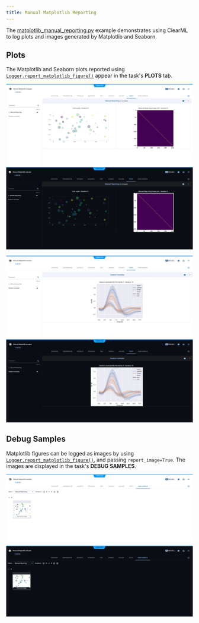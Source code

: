 ```yaml
---
title: Manual Matplotlib Reporting
---
```


The [matplotlib_manual_reporting.py](https://github.com/clearml/clearml/blob/master/examples/reporting/matplotlib_manual_reporting.py) 
example demonstrates using ClearML to log plots and images generated by Matplotlib and Seaborn. 

## Plots

The Matplotlib and Seaborn plots reported using [`Logger.report_matplotlib_figure()`](../../references/sdk/logger.md#report_matplotlib_figure)
appear in the task's **PLOTS** tab.

![Task Matplotlib plots](../../img/manual_matplotlib_reporting_01.png#light-mode-only)
![Task Matplotlib plots](../../img/manual_matplotlib_reporting_01_dark.png#dark-mode-only)

![Task Seaborn plot](../../img/manual_matplotlib_reporting_02.png#light-mode-only)
![Task Seaborn plot](../../img/manual_matplotlib_reporting_02_dark.png#dark-mode-only)

## Debug Samples

Matplotlib figures can be logged as images by using [`Logger.report_matplotlib_figure()`](../../references/sdk/logger.md#report_matplotlib_figure), 
and passing `report_image=True`. The images are displayed in the task's **DEBUG SAMPLES**.

![Task debug sample](../../img/manual_matplotlib_reporting_03.png#light-mode-only)
![Task debug sample](../../img/manual_matplotlib_reporting_03_dark.png#dark-mode-only)